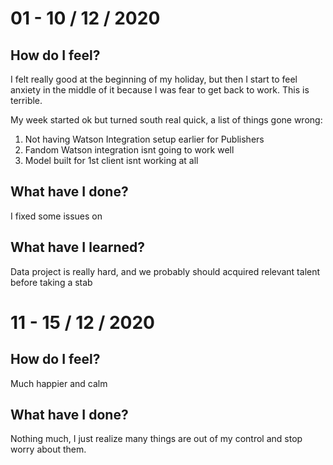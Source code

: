 # 01 - 10 / 12 / 2020

## How do I feel?
I felt really good at the beginning of my holiday, but then I start to feel anxiety in the middle of it because I was fear to get back to work. This is terrible.

My week started ok but turned south real quick, a list of things gone wrong:

1. Not having Watson Integration setup earlier for Publishers
2. Fandom Watson integration isnt going to work well
3. Model built for 1st client isnt working at all

## What have I done?

I fixed some issues on 

## What have I learned?

Data project is really hard, and we probably should acquired relevant talent before taking a stab

# 11 - 15 / 12 / 2020

## How do I feel?
Much happier and calm

## What have I done?
Nothing much, I just realize many things are out of my control and stop worry about them.

